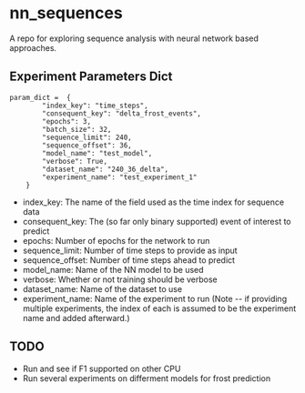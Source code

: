 # nn_sequences
A repo for exploring sequence analysis with neural network based approaches. 

## Experiment Parameters Dict

    param_dict =  {
            "index_key": "time_steps",
            "consequent_key": "delta_frost_events",
            "epochs": 3,
            "batch_size": 32, 
            "sequence_limit": 240,
            "sequence_offset": 36,
            "model_name": "test_model",
            "verbose": True,
            "dataset_name": "240_36_delta",
            "experiment_name": "test_experiment_1"
        }

* index_key: The name of the field used as the time index for sequence data 
* consequent_key: The (so far only binary supported) event of interest to predict
* epochs: Number of epochs for the network to run
* sequence_limit: Number of time steps to provide as input
* sequence_offset: Number of time steps ahead to predict
* model_name: Name of the NN model to be used
* verbose: Whether or not training should be verbose
* dataset_name: Name of the dataset to use
* experiment_name: Name of the experiment to run (Note -- if providing multiple experiments, the index of each is assumed to be the experiment name and added afterward.)


## TODO
* Run and see if F1 supported on other CPU 
* Run several experiments on differment models for frost prediction 
